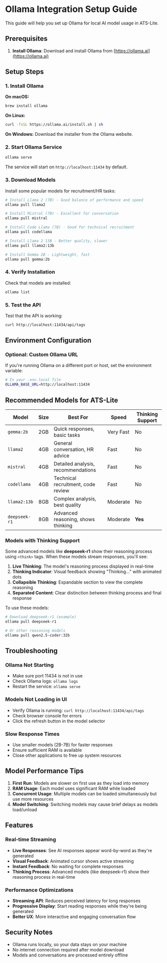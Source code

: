 # Ollama Integration Setup Guide

This guide will help you set up Ollama for local AI model usage in ATS-Lite.

## Prerequisites

1. **Install Ollama**: Download and install Ollama from [https://ollama.ai](https://ollama.ai)

## Setup Steps

### 1. Install Ollama

**On macOS:**

```bash
brew install ollama
```

**On Linux:**

```bash
curl -fsSL https://ollama.ai/install.sh | sh
```

**On Windows:**
Download the installer from the Ollama website.

### 2. Start Ollama Service

```bash
ollama serve
```

The service will start on `http://localhost:11434` by default.

### 3. Download Models

Install some popular models for recruitment/HR tasks:

```bash
# Install Llama 2 (7B) - Good balance of performance and speed
ollama pull llama2

# Install Mistral (7B) - Excellent for conversation
ollama pull mistral

# Install Code Llama (7B) - Good for technical recruitment
ollama pull codellama

# Install Llama 2 13B - Better quality, slower
ollama pull llama2:13b

# Install Gemma 2B - Lightweight, fast
ollama pull gemma:2b
```

### 4. Verify Installation

Check that models are installed:

```bash
ollama list
```

### 5. Test the API

Test that the API is working:

```bash
curl http://localhost:11434/api/tags
```

## Environment Configuration

### Optional: Custom Ollama URL

If you're running Ollama on a different port or host, set the environment variable:

```bash
# In your .env.local file
OLLAMA_BASE_URL=http://localhost:11434
```

## Recommended Models for ATS-Lite

| Model         | Size | Best For                           | Speed     | Thinking Support |
| ------------- | ---- | ---------------------------------- | --------- | ---------------- |
| `gemma:2b`    | 2GB  | Quick responses, basic tasks       | Very Fast | No               |
| `llama2`      | 4GB  | General conversation, HR advice    | Fast      | No               |
| `mistral`     | 4GB  | Detailed analysis, recommendations | Fast      | No               |
| `codellama`   | 4GB  | Technical recruitment, code review | Fast      | No               |
| `llama2:13b`  | 8GB  | Complex analysis, best quality     | Moderate  | No               |
| `deepseek-r1` | 8GB  | Advanced reasoning, shows thinking | Moderate  | **Yes**          |

### Models with Thinking Support

Some advanced models like **deepseek-r1** show their reasoning process using `<think>` tags. When these models stream responses, you'll see:

1. **Live Thinking**: The model's reasoning process displayed in real-time
2. **Thinking Indicator**: Visual feedback showing "Thinking..." with animated dots
3. **Collapsible Thinking**: Expandable section to view the complete reasoning
4. **Separated Content**: Clear distinction between thinking process and final response

To use these models:

```bash
# Download deepseek-r1 (example)
ollama pull deepseek-r1

# Or other reasoning models
ollama pull qwen2.5-coder:32b
```

## Troubleshooting

### Ollama Not Starting

- Make sure port 11434 is not in use
- Check Ollama logs: `ollama logs`
- Restart the service: `ollama serve`

### Models Not Loading in UI

- Verify Ollama is running: `curl http://localhost:11434/api/tags`
- Check browser console for errors
- Click the refresh button in the model selector

### Slow Response Times

- Use smaller models (2B-7B) for faster responses
- Ensure sufficient RAM is available
- Close other applications to free up system resources

## Model Performance Tips

1. **First Run**: Models are slower on first use as they load into memory
2. **RAM Usage**: Each model uses significant RAM while loaded
3. **Concurrent Usage**: Multiple models can be loaded simultaneously but use more resources
4. **Model Switching**: Switching models may cause brief delays as models load/unload

## Features

### Real-time Streaming

- **Live Responses**: See AI responses appear word-by-word as they're generated
- **Visual Feedback**: Animated cursor shows active streaming
- **Instant Feedback**: No waiting for complete responses
- **Thinking Process**: Advanced models (like deepseek-r1) show their reasoning process in real-time

### Performance Optimizations

- **Streaming API**: Reduces perceived latency for long responses
- **Progressive Display**: Start reading responses while they're being generated
- **Better UX**: More interactive and engaging conversation flow

## Security Notes

- Ollama runs locally, so your data stays on your machine
- No internet connection required after model download
- Models and conversations are processed entirely offline
